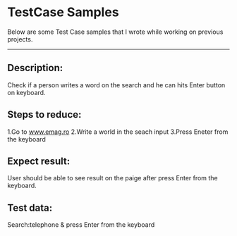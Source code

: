 # TestCase Samples

Below are some Test Case samples that I wrote while working on previous projects.

--------------------

## Description:
Check if  a person writes a word on the search and he can hits Enter button on keyboard.

## Steps to reduce: 
1.Go to www.emag.ro
2.Write a world in the seach input
3.Press Eneter from the keyboard

## Expect result:
User should be able to see result on the paige after press Enter from the keyboard.

## Test data:
Search:telephone & press Enter from the keyboard
